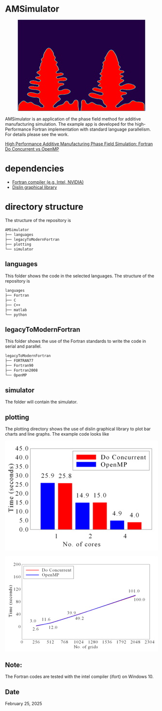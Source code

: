 # **AMSimulator**

<div style="text-align: center;">

![Output](images/simulator.PNG)

</div>

AMSimulator is an application of the phase field method for additive manufacturing simulation. The example app is developed for the high-Performance Fortran implementation with standard language parallelism. For details please see the work. 

[High Performance Additive Manufacturing Phase Field Simulation: Fortran Do Concurrent vs OpenMP](https://www.sciencedirect.com/science/article/pii/S0927025625001314)


# **dependencies**

* [Fortran compiler (e.g. Intel, NVIDIA)](https://github.com/Shahid718/Installation_guide)
* [Dislin graphical library](https://github.com/Shahid718/Installation_guide)

# **directory structure**

The structure of the repository is
```
AMSimulator
├── languages
├── legacyToModernFortran
├── plotting
└── simulator
```

## languages
This folder shows the code in the selected languages. The structure of the repository is
```
languages
├── Fortran
├── C
├── C++
├── matlab
└── python
```

## legacyToModernFortran
This folder shows the use of the Fortran standards to write the code in serial and parallel.

```
legacyToModernFortran
├── FORTRAN77
├── Fortran90
├── Fortran2008
└── OpenMP
```

## simulator
The folder will contain the simulator. 

## plotting

The plotting directory shows the use of dislin graphical library to plot bar charts and line graphs. The example code looks like

![Output](images/threads.PNG)

![Output](images/scaling.PNG)


## **Note:**

The Fortran codes are tested with the intel compiler (ifort) on Windows 10.

## **Date**
 February 25, 2025
